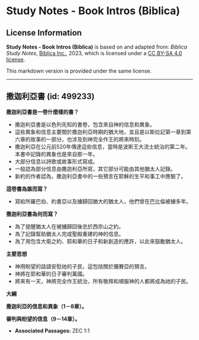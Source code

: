 # Study Notes - Book Intros (Biblica)

## License Information

**Study Notes - Book Intros (Biblica)** is based on and adapted from: _Biblica Study Notes_, [Biblica Inc.](https://www.biblica.com/), 2023, which is licensed under a [CC BY-SA 4.0 license](https://creativecommons.org/licenses/by-sa/4.0/legalcode.en).

This markdown version is provided under the same license.



--------------------------------

## 撒迦利亞書 (id: 499233)

**撒迦利亞書是一卷什麼樣的書？**

* 撒迦利亞書是以色列先知的書卷，包含來自神的信息和異象。
* 這些異象和信息主要關於撒迦利亞時期的猶大地，並且是以斯拉記第一章到第六章的故事的一部分，也涉及到神完全作王的將來時刻。
* 撒迦利亞在公元前520年傳達這些信息，當時是波斯王大流士統治的第二年。本書中記錄的異象也是來自那一年。
* 大部分信息以詩歌或故事形式寫成。
* 一般認為部分信息由撒迦利亞所寫，其它部分可能由其他猶太人記錄。
* 新約的作者認為，撒迦利亞書中的一些預言在耶穌的生平和事工中應驗了。

**這卷書為誰而寫？**

* 寫給所羅巴伯、約書亞以及擄歸回猶大的猶太人，他們曾在巴比倫被擄多年。

**撒迦利亞書為何而寫？**

* 為了提醒猶太人在被擄歸回後忠於西奈山之約。
* 為了記錄幫助猶太人完成聖殿重建的神的信息。
* 為了用包含大衛之約、耶和華的日子和新創造的應許，以此來鼓勵猶太人。

**主要思想**

* 神用盼望的話語安慰祂的子民，這包括關於彌賽亞的預言。
* 神將在耶和華的日子審判萬國。
* 將來有一天，神將完全作王統治，所有敬拜和順服神的人都將成為祂的子民。

**大綱**

**撒迦利亞的信息和異象（1－8章）。**

**審判與盼望的信息（9－14章）。**

* **Associated Passages:** ZEC 1:1

